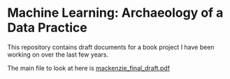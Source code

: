 
# Machine Learning: Archaeology of a Data Practice

This repository contains draft documents for a book project I have been working on over the last few years.

The main file to look at here is [mackenzie_final_draft.pdf](mackenzie_final_draft.pdf)

